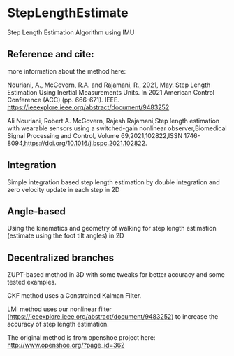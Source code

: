 # StepLengthEstimate
Step Length Estimation Algorithm using IMU

## Reference and cite:
more information about the method here: 

Nouriani, A., McGovern, R.A. and Rajamani, R., 2021, May. Step Length Estimation Using Inertial Measurements Units. In 2021 American Control Conference (ACC) (pp. 666-671). IEEE. https://ieeexplore.ieee.org/abstract/document/9483252

Ali Nouriani, Robert A. McGovern, Rajesh Rajamani,Step length estimation with wearable sensors using a switched-gain nonlinear observer,Biomedical Signal Processing and Control,
Volume 69,2021,102822,ISSN 1746-8094,https://doi.org/10.1016/j.bspc.2021.102822.


## Integration
Simple integration based step length estimation by double integration and zero velocity update in each step in 2D

## Angle-based
Using the kinematics and geometry of walking for step length estimation (estimate using the foot tilt angles) in 2D

## Decentralized branches
ZUPT-based method in 3D with some tweaks for better accuracy and some tested examples.

CKF method uses a Constrained Kalman Filter. 

LMI method uses our nonlinear filter (https://ieeexplore.ieee.org/abstract/document/9483252) to increase the accuracy of step length estimation.

The original method is from openshoe project here: http://www.openshoe.org/?page_id=362
